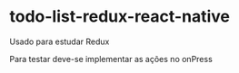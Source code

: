 # todo-list-redux-react-native
Usado para estudar Redux

Para testar deve-se implementar as ações no onPress

